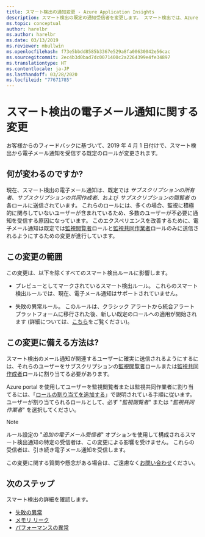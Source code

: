 ```yaml
---
title: スマート検出の通知変更 - Azure Application Insights
description: スマート検出の既定の通知受信者を変更します。 スマート検出では、Azure Application Insights を利用し、トレース テレメトリに異常なパターンがないか、アプリケーション トレースを監視できます。
ms.topic: conceptual
author: harelbr
ms.author: harelbr
ms.date: 03/13/2019
ms.reviewer: mbullwin
ms.openlocfilehash: f73e5bbdd8585b3367e529a8fa00630042e56cac
ms.sourcegitcommit: 2ec4b3d0bad7dc0071400c2a2264399e4fe34897
ms.translationtype: HT
ms.contentlocale: ja-JP
ms.lasthandoff: 03/28/2020
ms.locfileid: "77671785"
---
```

# <a name="smart-detection-e-mail-notification-change"></a>スマート検出の電子メール通知に関する変更

お客様からのフィードバックに基づいて、2019 年 4 月 1 日付けで、スマート検出から電子メール通知を受信する既定のロールが変更されます。

## <a name="what-is-changing"></a>何が変わるのですか?

現在、スマート検出の電子メール通知は、既定では _サブスクリプションの所有者_、_サブスクリプションの共同作成者_、および _サブスクリプションの閲覧者_ の各ロールに送信されています。 これらのロールには、多くの場合、監視に積極的に関与していないユーザーが含まれているため、多数のユーザーが不必要に通知を受信する原因になっています。 このエクスペリエンスを改善するために、電子メール通知は既定では[監視閲覧者](https://docs.microsoft.com/azure/role-based-access-control/built-in-roles#monitoring-reader)ロールと[監視共同作業者](https://docs.microsoft.com/azure/role-based-access-control/built-in-roles#monitoring-contributor)ロールのみに送信されるようにするための変更が進行しています。

## <a name="scope-of-this-change"></a>この変更の範囲

この変更は、以下を除くすべてのスマート検出ルールに影響します。

* プレビューとしてマークされているスマート検出ルール。 これらのスマート検出ルールでは、現在、電子メール通知はサポートされていません。

* 失敗の異常ルール。 このルールは、クラシック アラートから統合アラート プラットフォームに移行された後、新しい既定のロールへの適用が開始されます (詳細については、[こちら](https://docs.microsoft.com/azure/azure-monitor/platform/monitoring-classic-retirement)をご覧ください)。

## <a name="how-to-prepare-for-this-change"></a>この変更に備える方法は?

スマート検出のメール通知が関連するユーザーに確実に送信されるようにするには、それらのユーザーをサブスクリプションの[監視閲覧者](https://docs.microsoft.com/azure/role-based-access-control/built-in-roles#monitoring-reader)ロールまたは[監視共同作成者](https://docs.microsoft.com/azure/role-based-access-control/built-in-roles#monitoring-contributor)ロールに割り当てる必要があります。

Azure portal を使用してユーザーを監視閲覧者または監視共同作業者に割り当てるには、「[ロールの割り当てを追加する](https://docs.microsoft.com/azure/role-based-access-control/role-assignments-portal#add-a-role-assignment)」で説明されている手順に従います。 ユーザーが割り当てられるロールとして、必ず "_監視閲覧者_" または "_監視共同作業者_" を選択してください。

> [!NOTE]
> ルール設定の "_追加の電子メール受信者_" オプションを使用して構成されるスマート検出通知の特定の受信者は、この変更による影響を受けません。 これらの受信者は、引き続き電子メール通知を受信します。

この変更に関する質問や懸念がある場合は、ご遠慮なく[お問い合わせ](mailto:smart-alert-feedback@microsoft.com)ください。

## <a name="next-steps"></a>次のステップ

スマート検出の詳細を確認します。

- [失敗の異常](../../azure-monitor/app/proactive-failure-diagnostics.md)
- [メモリ リーク](../../azure-monitor/app/proactive-potential-memory-leak.md)
- [パフォーマンスの異常](../../azure-monitor/app/proactive-performance-diagnostics.md)
